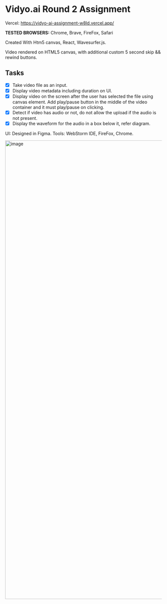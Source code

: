# Vidyo.ai Round 2 Assignment

Vercel: https://vidyo-ai-assignment-w8ld.vercel.app/

**TESTED BROWSERS:** Chrome, Brave, FireFox, Safari

Created With Htm5 canvas, React, Wavesurfer.js. 

Video rendered on HTML5 canvas, with additional custom 5 second skip && rewind buttons. 

## Tasks

- [X] Take video file as an input.
- [X] Display video metadata including duration on UI.
- [X] Display video on the screen after the user has selected the file using canvas element. Add play/pause button in the middle of the video container and it must play/pause on clicking.
- [X] Detect if video has audio or not, do not allow the upload if the audio is not present.
- [X] Display the waveform for the audio in a box below it, refer diagram.

UI: Designed in Figma. Tools: WebStorm IDE, FireFox, Chrome.

<img width="1470" alt="image" src="https://github.com/alwinsDen/VidyoAI-assignment/assets/75517758/1eedb965-cad3-4c8b-a4c2-b04fd8169ebf">
